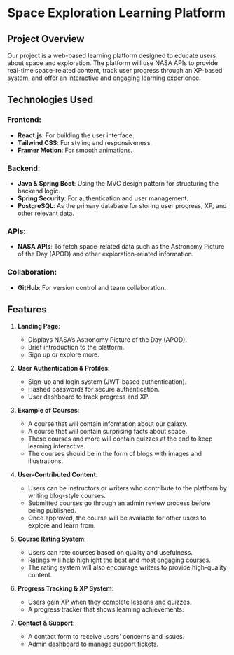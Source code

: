 # Space Exploration Learning Platform

## Project Overview
Our project is a web-based learning platform designed to educate users about space and exploration. The platform will use NASA APIs to provide real-time space-related content, track user progress through an XP-based system, and offer an interactive and engaging learning experience.

## Technologies Used

### Frontend:
- **React.js**: For building the user interface.
- **Tailwind CSS**: For styling and responsiveness.
- **Framer Motion**: For smooth animations.

### Backend:
- **Java & Spring Boot**: Using the MVC design pattern for structuring the backend logic.
- **Spring Security**: For authentication and user management.
- **PostgreSQL**: As the primary database for storing user progress, XP, and other relevant data.

### APIs:
- **NASA APIs**: To fetch space-related data such as the Astronomy Picture of the Day (APOD) and other exploration-related information.

### Collaboration:
- **GitHub**: For version control and team collaboration.

## Features

1. **Landing Page**:
   - Displays NASA’s Astronomy Picture of the Day (APOD).
   - Brief introduction to the platform.
   - Sign up or explore more.

2. **User Authentication & Profiles**:
   - Sign-up and login system (JWT-based authentication).
   - Hashed passwords for secure authentication.
   - User dashboard to track progress and XP.

3. **Example of Courses**:
   - A course that will contain information about our galaxy.
   - A course that will contain surprising facts about space.
   - These courses and more will contain quizzes at the end to keep learning interactive.
   - The courses should be in the form of blogs with images and illustrations.

4. **User-Contributed Content**:
   - Users can be instructors or writers who contribute to the platform by writing blog-style courses.
   - Submitted courses go through an admin review process before being published.
   - Once approved, the course will be available for other users to explore and learn from.

5. **Course Rating System**:
   - Users can rate courses based on quality and usefulness.
   - Ratings will help highlight the best and most engaging courses.
   - The rating system will also encourage writers to provide high-quality content.

6. **Progress Tracking & XP System**:
   - Users gain XP when they complete lessons and quizzes.
   - A progress tracker that shows learning achievements.

7. **Contact & Support**:
   - A contact form to receive users' concerns and issues.
   - Admin dashboard to manage support tickets.




